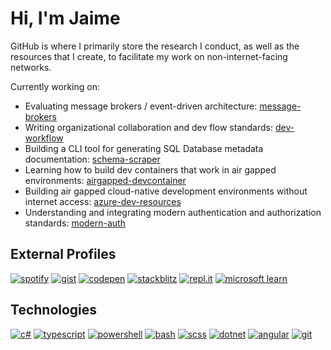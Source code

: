 # Hi, I'm Jaime

GitHub is where I primarily store the research I conduct, as well as the resources that I create, to facilitate my work on non-internet-facing networks.

Currently working on:

* Evaluating message brokers / event-driven architecture: [message-brokers](https://github.com/JaimeStill/message-brokers)
* Writing organizational collaboration and dev flow standards: [dev-workflow](https://github.com/JaimeStill/dev-workflow)
* Building a CLI tool for generating SQL Database metadata documentation: [schema-scraper](https://github.com/JaimeStill/schema-scraper)
* Learning how to build dev containers that work in air gapped environments: [airgapped-devcontainer](https://github.com/JaimeStill/airgapped-devcontainer)
* Building air gapped cloud-native development environments without internet access: [azure-dev-resources](https://github.com/JaimeStill/azure-dev-resources)
* Understanding and integrating modern authentication and authorization standards: [modern-auth](https://github.com/JaimeStill/modern-auth)

## External Profiles

[![spotify](https://img.shields.io/badge/-Spotify-00cc6a?style=for-the-badge)](https://open.spotify.com/user/jaime.still)
[![gist](https://img.shields.io/badge/-Gist-00cc6a?style=for-the-badge)](https://gist.github.com/JaimeStill)
[![codepen](https://img.shields.io/badge/-Codepen-00cc6a?style=for-the-badge)](https://codepen.io/JaimeStill) 
[![stackblitz](https://img.shields.io/badge/-StackBlitz-00cc6a?style=for-the-badge)](https://stackblitz.com/@JaimeStill)
[![repl.it](https://img.shields.io/badge/-repl.it-00cc6a?style=for-the-badge)](https://replit.com/@JaimeStill?tab=repls)
[![microsoft learn](https://img.shields.io/badge/-Microsoft_Learn-00cc6a?style=for-the-badge)](https://learn.microsoft.com/en-us/users/me/activity/)

## Technologies

[![c#](https://img.shields.io/badge/-C%23-00cc6a?style=for-the-badge)](https://docs.microsoft.com/en-us/dotnet/csharp/language-reference/)
[![typescript](https://img.shields.io/badge/-TypeScript-00cc6a?style=for-the-badge)](https://developer.mozilla.org/en-US/docs/Web/JavaScript)
[![powershell](https://img.shields.io/badge/-PowerShell-00cc6a?style=for-the-badge)](https://learn.microsoft.com/en-us/powershell/scripting/overview?view=powershell-7.3)
[![bash](https://img.shields.io/badge/-bash-00cc6a?style=for-the-badge)](https://github.com/awesome-lists/awesome-bash)
[![scss](https://img.shields.io/badge/-SCSS-00cc6a?style=for-the-badge)](https://sass-lang.com/)
[![dotnet](https://img.shields.io/badge/-.NET-00cc6a?style=for-the-badge)](https://docs.microsoft.com/en-us/dotnet/)
[![angular](https://img.shields.io/badge/-Angular-00cc6a?style=for-the-badge)](https://angular.io)
[![git](https://img.shields.io/badge/-Git-00cc6a?style=for-the-badge)](https://git-scm.com)
